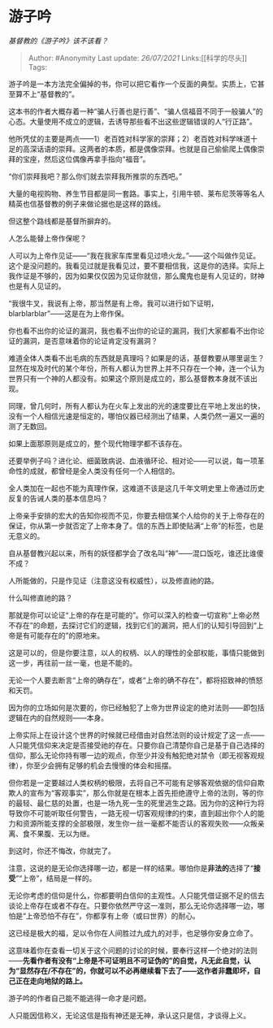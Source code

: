 # 游子吟
*基督教的《游子吟》该不该看？*

> Author: #Anonymity 
> Last update: *26/07/2021* 
> Links:[[科学的尽头]]
> Tags:  
  

游子吟是一本方法完全偏掉的书，你可以把它看作一个反面的典型。实质上，它甚至算不上“基督教的”。

这本书的作者大概存着一种“骗人行善也是行善”、“骗人信福音不同于一般骗人”的心态。大量使用不成立的逻辑，去诱导那些看不出这些逻辑错误的人“行正路”。

他所凭仗的主要是两点——1）老百姓对科学家的崇拜；2）老百姓对科学味道十足的高深话语的崇拜。这两者的本质，都是偶像崇拜。也就是自己偷偷爬上偶像崇拜的宝座，然后这位偶像再拿手指向“福音”。

“你们崇拜我吧？那么你们就去崇拜我所推崇的东西吧。”

大量的电视购物、养生节目都是同一套路。事实上，引用牛顿、莱布尼茨等等名人精英也信基督教的例子来做论据也是这样的路线。

但这整个路线都是基督所摒弃的。

人怎么能替上帝作保呢？

人可以为上帝作见证——“我在我家车库里看见过喷火龙。”——这个叫做作见证。这个是没问题的。我看见过就是我看见过，要不要相信我，这是你的选择。实际上我作证是不够的，因为如果仅仅因为见证你就信，那么魔鬼也是有人见证的，财神也是有人见证的。

“我很牛叉，我说有上帝，那当然是有上帝。我可以进行如下证明，blarblarblar”——这是在为上帝作保。

你也看不出你的论证的漏洞，我也看不出你的论证的漏洞，我们大家都看不出你论证的漏洞，是否意味着你的论证肯定没有漏洞？

难道全体人类看不出毛病的东西就是真理吗？如果是的话，基督教要从哪里诞生？显然在埃及时代的某个年份，所有人都认为世界上并不只存在一个神，连一个认为世界只有一个神的人都没有。如果这个原则是成立的，那么基督教本身就不该出现。

同理，曾几何时，所有人都认为在火车上发出的光的速度要比在平地上发出的快，没有一个人相信光速是恒定的，哪怕仪器已经测出了结果，人类仍然一遍又一遍的测了无数回。

如果上面那原则是成立的，整个现代物理学都不该存在。

还要举例子吗？进化论、细菌致病说、血液循环论、相对论——可以说，每一项革命性的成就，都曾经是全人类没有任何一个人相信的。

全人类加在一起也不能为真理作保，这难道不该是这几千年文明史里上帝通过历史反复的告诫人类的基本信息吗？

上帝亲手安排的宏大的告知你视而不见，你要去相信某个人给你的关于上帝存在的保证，你从第一步就否定了上帝本身了。信的东西上即使贴满“上帝”的标签，也是无意义的。

自从基督教兴起以来，所有的妖怪都学会了改名叫“神”——混口饭吃，谁还比谁傻不成？

人所能做的，只是作见证（注意这没有权威性），以及修直祂的路。

什么叫修直祂的路？

那就是你可以论证“上帝的存在是可能的”。你可以深入的检查一切宣称“上帝必然不存在”的命题，去探讨它们的逻辑，找到它们的漏洞，把人们的认知引导回到“上帝是有可能存在的”的原地来。

这是可以的，但是你要注意，以人的权柄、以人的理性的全部权能，事情只能做到这一步，再往前一丝一毫，也是不能的。

无论一个人要去断言“上帝的确存在”，或者“上帝的确不存在”，都将招致神的愤怒和天罚。

因为你的立场如何是次要的，你已经触犯了上帝为世界设定的绝对法则——即包括逻辑在内的自然规则——本身。

上帝实际上在设计这个世界的时候就已经借由对自然法则的设计规定了这一点——人只能凭信仰来决定是否接受祂的存在。只要你自己清楚你自己是基于自己选择的信仰，那么无论你持有哪一边的观点，你至少并没有触犯绝对禁令（即无视客观规律），你至少会拥有足够的机会去慢慢的体会和摇摆。

但你若是一定要越过人类权柄的极限，去将自己不可能有足够客观依据的信仰自欺欺人的宣布为“客观事实”，那么你就是在根本上首先拒绝遵守上帝的法则，等的你的最轻、最仁慈的处置，也是一场九死一生的死里逃生之路。因为你的这种行为将导致你不可能听取任何警告，一路无视一切客观规律的约束，直到超出你个人的能力和资源所能支撑的全部极限，发生你一丝一毫都不能否认的客观失败——众叛亲离、食不果腹、无以为继。

到这时，你还不悔改，你就完了。

注意，这说的是无论你选择哪一边，都是一样的结果。哪怕你是**非法的**选择了“**接受**”“上帝”，结局是一样的。

无论你考虑的信仰是什么，你都要明白信仰的主观性。人只能凭借证据不足的信去谈论上帝存在或者不存在。只要你依然严守这一准则，那么无论你选择哪一边，哪怕是“上帝恐怕不存在”，你都享有上帝（或曰世界）的耐心。

这已经是极大的福，足以令你在人间胜过九成九的对手，也足够你安身立命了。

这意味着你在查看一切关于这个问题的讨论的时候，要奉行这样一个绝对的法则——**先看作者有没有“上帝是不可证明且不可证伪的”的自觉，凡无此自觉，认为“显然存在/不存在”的，你就可以不必再继续看下去了——这作者非蠢即坏，自己正在走向地狱的路上。**

游子吟的作者自己能不能逃得一命才是问题。

人只能因信称义，无论这信是指有神还是无神，承认这只是信，才谈得上义。